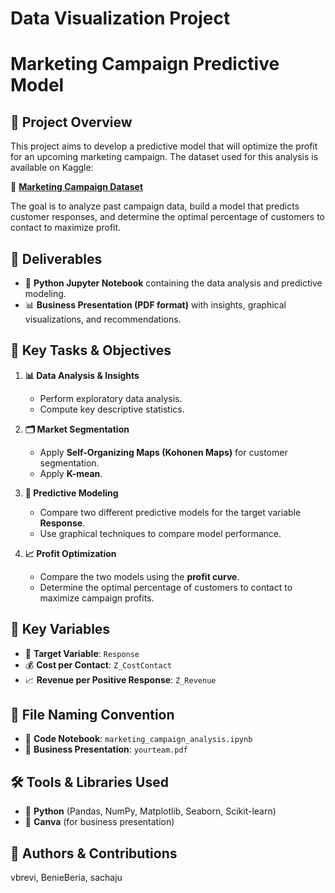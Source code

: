 # Data Visualization Project
# Marketing Campaign Predictive Model

## 📌 Project Overview
This project aims to develop a predictive model that will optimize the profit for an upcoming marketing campaign. The dataset used for this analysis is available on Kaggle:

📂 **[Marketing Campaign Dataset](https://www.kaggle.com/datasets/rodsaldanha/arketing-campaign)**

The goal is to analyze past campaign data, build a model that predicts customer responses, and determine the optimal percentage of customers to contact to maximize profit.

## 📄 Deliverables
- 📘 **Python Jupyter Notebook** containing the data analysis and predictive modeling.
- 📊 **Business Presentation (PDF format)** with insights, graphical visualizations, and recommendations.

## 📌 Key Tasks & Objectives
1. **📊 Data Analysis & Insights**
   - Perform exploratory data analysis.
   - Compute key descriptive statistics.
   
2. **🗂️ Market Segmentation**
   - Apply **Self-Organizing Maps (Kohonen Maps)** for customer segmentation.
   - Apply **K-mean**.
   
3. **🤖 Predictive Modeling**
   - Compare two different predictive models for the target variable **Response**.
   - Use graphical techniques to compare model performance.
   
4. **📈 Profit Optimization**
   - Compare the two models using the **profit curve**.
   - Determine the optimal percentage of customers to contact to maximize campaign profits.

## 🔑 Key Variables
- 🎯 **Target Variable**: `Response`
- 💰 **Cost per Contact**: `Z_CostContact`
- 📈 **Revenue per Positive Response**: `Z_Revenue`

## 📂 File Naming Convention
- 📝 **Code Notebook**: `marketing_campaign_analysis.ipynb`
- 📑 **Business Presentation**: `yourteam.pdf`


## 🛠️ Tools & Libraries Used
- 🐍 **Python** (Pandas, NumPy, Matplotlib, Seaborn, Scikit-learn)
- 🎨 **Canva** (for business presentation)

## 👥 Authors & Contributions
vbrevi, BenieBeria, sachaju
